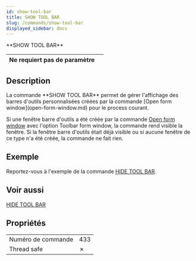 ```yaml
---
id: show-tool-bar
title: SHOW TOOL BAR
slug: /commands/show-tool-bar
displayed_sidebar: docs
---
```


<!--REF #_command_.SHOW TOOL BAR.Syntax-->**SHOW TOOL BAR**<!-- END REF-->
<!--REF #_command_.SHOW TOOL BAR.Params-->
| Ne requiert pas de paramètre |  |
| --- | --- |

<!-- END REF-->

## Description 

<!--REF #_command_.SHOW TOOL BAR.Summary-->La commande **SHOW TOOL BAR** permet de gérer l'affichage des barres d'outils personnalisées créées par la commande [Open form window](open-form-window.md) pour le process courant.<!-- END REF-->

Si une fenêtre barre d'outils a été créée par la commande [Open form window](open-form-window.md) avec l'option Toolbar form window, la commande rend visible la fenêtre. Si la fenêtre barre d'outils était déjà visible ou si aucune fenêtre de ce type n'a été créée, la commande ne fait rien.

## Exemple 

Reportez-vous à l'exemple de la commande [HIDE TOOL BAR](hide-tool-bar.md).

## Voir aussi 

[HIDE TOOL BAR](hide-tool-bar.md)  

## Propriétés

|  |  |
| --- | --- |
| Numéro de commande | 433 |
| Thread safe | &cross; |


